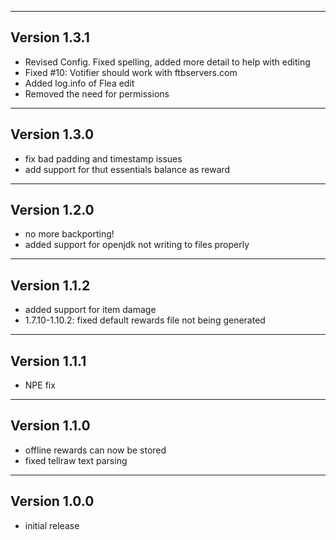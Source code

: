 ------------------------------------------------------
Version 1.3.1
------------------------------------------------------
- Revised Config. Fixed spelling, added more detail
to help with editing
- Fixed #10: Votifier should work with ftbservers.com
- Added log.info of Flea edit
- Removed the need for permissions
------------------------------------------------------
Version 1.3.0
------------------------------------------------------
- fix bad padding and timestamp issues
- add support for thut essentials balance as reward

------------------------------------------------------
Version 1.2.0
------------------------------------------------------
- no more backporting!
- added support for openjdk not writing to files properly

------------------------------------------------------
Version 1.1.2
------------------------------------------------------
- added support for item damage
- 1.7.10-1.10.2: fixed default rewards file not being generated

------------------------------------------------------
Version 1.1.1
------------------------------------------------------
- NPE fix

------------------------------------------------------
Version 1.1.0
------------------------------------------------------
- offline rewards can now be stored
- fixed tellraw text parsing

------------------------------------------------------
Version 1.0.0
------------------------------------------------------
- initial release
